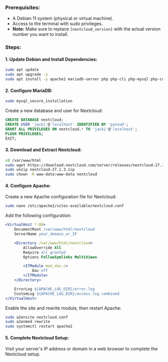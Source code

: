 ### Prerequisites:
- A Debian 11 system (physical or virtual machine).
- Access to the terminal with sudo privileges.
- **Note:** Make sure to replace `[nextcloud_version]` with the actual version number you want to install.

### Steps:

#### 1. Update Debian and Install Dependencies:

```bash
sudo apt update
sudo apt upgrade -y
sudo apt install -y apache2 mariadb-server php php-cli php-mysql php-curl php-gd php-json php-mbstring php-intl php-imagick php-xml php-zip unzip
```

#### 2. Configure MariaDB:

```bash
sudo mysql_secure_installation
```

Create a new database and user for Nextcloud:

```sql
CREATE DATABASE nextcloud;
CREATE USER 'jacki'@'localhost' IDENTIFIED BY 'passwd';
GRANT ALL PRIVILEGES ON nextcloud.* TO 'jacki'@'localhost';
FLUSH PRIVILEGES;
EXIT;
```

#### 3. Download and Extract Nextcloud:

```bash
cd /var/www/html
sudo wget https://download.nextcloud.com/server/releases/nextcloud-27.1.3.zip
sudo unzip nextcloud-27.1.3.zip
sudo chown -R www-data:www-data nextcloud
```

#### 4. Configure Apache:

Create a new Apache configuration file for Nextcloud:

```bash
sudo nano /etc/apache2/sites-available/nextcloud.conf
```

Add the following configuration:

```apache
<VirtualHost *:80>
    DocumentRoot /var/www/html/nextcloud
    ServerName your_domain_or_IP

    <Directory /var/www/html/nextcloud>
        AllowOverride All
        Require all granted
        Options FollowSymlinks MultiViews

        <IfModule mod_dav.c>
            Dav off
        </IfModule>
    </Directory>

    ErrorLog ${APACHE_LOG_DIR}/error.log
    CustomLog ${APACHE_LOG_DIR}/access.log combined
</VirtualHost>
```

Enable the site and rewrite module, then restart Apache:

```bash
sudo a2ensite nextcloud.conf
sudo a2enmod rewrite
sudo systemctl restart apache2
```

#### 5. Complete Nextcloud Setup:

Visit your server's IP address or domain in a web browser to complete the Nextcloud setup.